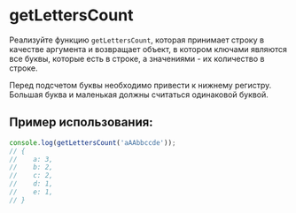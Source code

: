 # getLettersCount

Реализуйте функцию `getLettersCount`, которая принимает строку в качестве аргумента и возвращает объект, в котором ключами являются все буквы, которые есть в строке, а значениями - их количество в строке.

Перед подсчетом буквы необходимо привести к нижнему регистру. Большая буква и маленькая должны считаться одинаковой буквой.

## Пример использования:

```javascript
console.log(getLettersCount('aAAbbccde'));
// {
//    a: 3,
//    b: 2,
//    c: 2,
//    d: 1,
//    e: 1,
// }